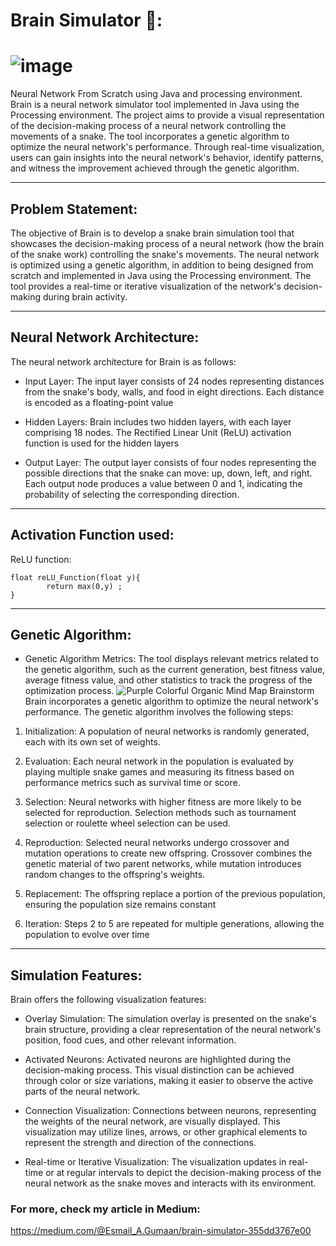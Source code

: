 # Brain Simulator 🧠:
# ![image](https://github.com/Esmail-ibraheem/Brain/assets/113830751/0798a761-ffa0-4fcb-8095-409b0aff13b0)

Neural Network From Scratch using Java and processing environment.
Brain is a neural network simulator tool implemented in Java using the Processing environment. The project aims to provide a visual representation of the decision-making process of a neural network controlling the movements of a snake. The tool incorporates a genetic algorithm to optimize the neural network's performance. Through real-time visualization, users can gain insights into the neural network's behavior, identify patterns, and witness the improvement achieved through the genetic algorithm.


---
## Problem Statement: 

The objective of Brain is to develop a snake brain simulation tool that showcases the decision-making process of a neural network (how the brain of the snake work) controlling the snake's movements. The neural network is optimized using a genetic algorithm, in addition to being designed from scratch and implemented in Java using the Processing environment. The tool provides a real-time or iterative visualization of the network's decision-making during brain activity.

---

## Neural Network Architecture:
The neural network architecture for Brain is as follows:
- Input Layer: The input layer consists of 24 nodes representing distances from the snake's body, walls, and food in eight directions. Each distance is encoded as a floating-point value

- Hidden Layers: Brain includes two hidden layers, with each layer comprising 18 nodes. The Rectified Linear Unit (ReLU) activation function is used for the hidden layers

- Output Layer: The output layer consists of four nodes representing the possible directions that the snake can move: up, down, left, and right. Each output node produces a value between 0 and 1, indicating the probability of selecting the corresponding direction.
  
---

## Activation Function used: 
ReLU function:
```
float reLU_Function(float y){
        return max(0,y) ;
}
```
---

## Genetic Algorithm:
- Genetic Algorithm Metrics: The tool displays relevant metrics related to the genetic algorithm, such as the current generation, best fitness value, average fitness value, and other statistics to track the progress of the optimization process.
![Purple Colorful Organic Mind Map Brainstorm](https://github.com/Esmail-ibraheem/Brain-Simulator/assets/113830751/3635a868-8842-495d-b689-5f133def7e8e)
Brain incorporates a genetic algorithm to optimize the neural network's performance. The genetic algorithm involves the following steps:
1. Initialization: A population of neural networks is randomly generated, each with its own set of weights.

1. Evaluation: Each neural network in the population is evaluated by playing multiple snake games and measuring its fitness based on performance metrics such as survival time or score.

1. Selection: Neural networks with higher fitness are more likely to be selected for reproduction. Selection methods such as tournament selection or roulette wheel selection can be used.

1. Reproduction: Selected neural networks undergo crossover and mutation operations to create new offspring. Crossover combines the genetic material of two parent networks, while mutation introduces random changes to the offspring's weights.

1. Replacement: The offspring replace a portion of the previous population, ensuring the population size remains constant

1. Iteration: Steps 2 to 5 are repeated for multiple generations, allowing the population to evolve over time

---

## Simulation Features:
Brain offers the following visualization features:

- Overlay Simulation: The simulation overlay is presented on the snake's brain structure, providing a clear representation of the neural network's position, food cues, and other relevant information.

- Activated Neurons: Activated neurons are highlighted during the decision-making process. This visual distinction can be achieved through color or size variations, making it easier to observe the active parts of the neural network.

- Connection Visualization: Connections between neurons, representing the weights of the neural network, are visually displayed. This visualization may utilize lines, arrows, or other graphical elements to represent the strength and direction of the connections.

- Real-time or Iterative Visualization: The visualization updates in real-time or at regular intervals to depict the decision-making process of the neural network as the snake moves and interacts with its environment.

### For more, check my article in Medium: 
https://medium.com/@Esmail_A.Gumaan/brain-simulator-355dd3767e00
